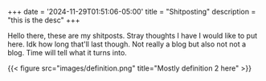 +++
date = '2024-11-29T01:51:06-05:00'
title = "Shitposting"
description = "this is the desc"
+++

Hello there, these are my shitposts. Stray thoughts I have I would like to put here. Idk how long that'll last though. Not really a blog but also not not a blog. Time will tell what it turns into.

{{< figure src="images/definition.png" title="Mostly definition 2 here" >}}
